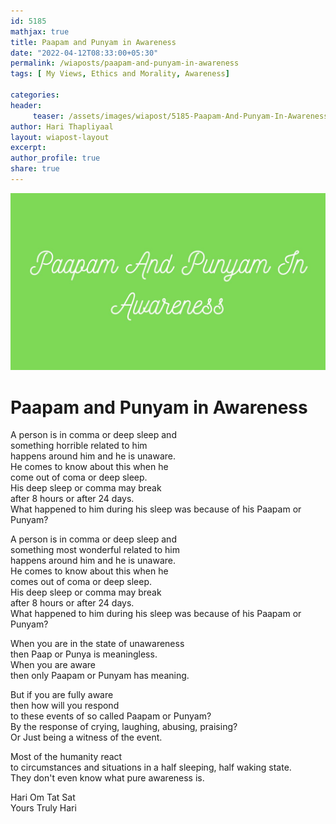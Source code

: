 ```yaml
--- 
id: 5185
mathjax: true  
title: Paapam and Punyam in Awareness
date: "2022-04-12T08:33:00+05:30"
permalink: /wiaposts/paapam-and-punyam-in-awareness
tags: [ My Views, Ethics and Morality, Awareness]    

categories: 
header:
     teaser: /assets/images/wiapost/5185-Paapam-And-Punyam-In-Awareness.jpg
author: Hari Thapliyaal 
layout: wiapost-layout 
excerpt:  
author_profile: true 
share: true 
---
```


![Paapam and Punyam in Awareness](/assets/images/wiapost/5185-Paapam-And-Punyam-In-Awareness.jpg)    
   
# Paapam and Punyam in Awareness   
    
A person is in comma or deep sleep and     
something horrible related to him     
happens around him and he is unaware.     
He comes to know about this when he     
come out of coma or deep sleep.     
His deep sleep or comma may break     
after 8 hours or after 24 days.    
What happened to him during his sleep was because of his Paapam or Punyam?    
    
A person is in comma or deep sleep and     
something most wonderful related to him     
happens around him and he is unaware.     
He comes to know about this when he     
comes out of coma or deep sleep.     
His deep sleep or comma may break     
after 8 hours or after 24 days.    
What happened to him during his sleep was because of his Paapam or Punyam?    
    
When you are in the state of unawareness     
then Paap or Punya is meaningless.    
When you are aware     
then only Paapam or Punyam has meaning.    
    
But if you are fully aware     
then how will you respond     
to these events of so called Paapam or Punyam?    
By the response of crying, laughing, abusing, praising?    
Or Just being a witness of the event.    
    
Most of the humanity react     
to circumstances and situations in a half sleeping, half waking state.    
They don't even know what pure awareness is.    
    
Hari Om Tat Sat     
Yours Truly Hari    
